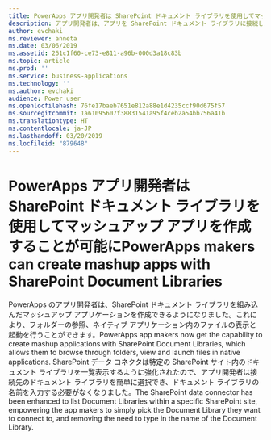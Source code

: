 ```yaml
---
title: PowerApps アプリ開発者は SharePoint ドキュメント ライブラリを使用してマッシュアップ アプリを作成することが可能に
description: アプリ開発者は、アプリを SharePoint ドキュメント ライブラリに接続して、アプリ ユーザーがフォルダーの参照、ファイルの表示、モバイルまたは Web 上のメタデータの編集を行えるマッシュアップ アプリケーションを構築できます。
author: evchaki
ms.reviewer: anneta
ms.date: 03/06/2019
ms.assetid: 261c1f60-ce73-e811-a96b-000d3a18c83b
ms.topic: article
ms.prod: ''
ms.service: business-applications
ms.technology: ''
ms.author: evchaki
audience: Power user
ms.openlocfilehash: 76fe17baeb7651e812a88e1d4235ccf90d675f57
ms.sourcegitcommit: 1a61095607f38831541a95f4ceb2a54bb756a41b
ms.translationtype: HT
ms.contentlocale: ja-JP
ms.lasthandoff: 03/20/2019
ms.locfileid: "879648"
---
```

# <a name="powerapps-makers-can-create-mashup-apps-with-sharepoint-document-libraries"></a><span data-ttu-id="c3af6-103">PowerApps アプリ開発者は SharePoint ドキュメント ライブラリを使用してマッシュアップ アプリを作成することが可能に</span><span class="sxs-lookup"><span data-stu-id="c3af6-103">PowerApps makers can create mashup apps with SharePoint Document Libraries</span></span>




<span data-ttu-id="c3af6-104">PowerApps のアプリ開発者は、SharePoint ドキュメント ライブラリを組み込んだマッシュアップ アプリケーションを作成できるようになりました。これにより、フォルダーの参照、ネイティブ アプリケーション内のファイルの表示と起動を行うことができます。</span><span class="sxs-lookup"><span data-stu-id="c3af6-104">PowerApps app makers now get the capability to create mashup applications with SharePoint Document Libraries, which allows them to browse through folders, view and launch files in native applications.</span></span> <span data-ttu-id="c3af6-105">SharePoint データ コネクタは特定の SharePoint サイト内のドキュメント ライブラリを一覧表示するように強化されたので、アプリ開発者は接続先のドキュメント ライブラリを簡単に選択でき、ドキュメント ライブラリの名前を入力する必要がなくなりました。</span><span class="sxs-lookup"><span data-stu-id="c3af6-105">The SharePoint data connector has been enhanced to list Document Libraries within a specific SharePoint site, empowering the app makers to simply pick the Document Library they want to connect to, and removing the need to type in the name of the Document Library.</span></span>